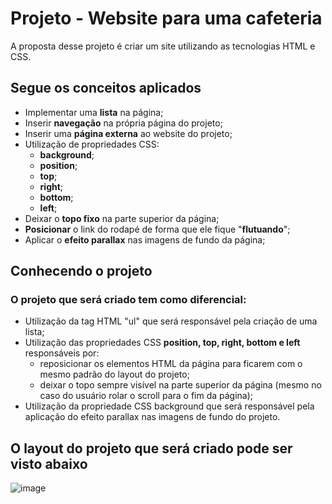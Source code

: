 # Projeto -  Website para uma cafeteria
A proposta desse projeto é criar um site utilizando as tecnologias HTML e CSS. 

## Segue os conceitos aplicados
  - Implementar uma **lista** na página;
  - Inserir **navegação** na própria página do projeto;
  - Inserir uma **página externa** ao website do projeto;
  - Utilização de propriedades CSS:
    - **background**;
    - **position**;
    - **top**;
    - **right**;
    - **bottom**;
    - **left**;
  - Deixar o **topo fixo** na parte superior da página;
  - **Posicionar** o link do rodapé de forma que ele fique "**flutuando**";
  - Aplicar o **efeito parallax** nas imagens de fundo da página;

## Conhecendo o projeto
### O projeto que será criado tem como diferencial:
  - Utilização da tag HTML "ul" que será responsável pela criação de uma lista;
  - Utilização das propriedades CSS **position, top, right, bottom e left** responsáveis por:
    - reposicionar os elementos HTML da página para ficarem com o mesmo padrão do layout do projeto;
    - deixar o topo sempre visível na parte superior da página (mesmo no caso do usuário rolar o scroll para o fim da página);
  - Utilização da propriedade CSS background que será responsável pela aplicação do efeito parallax nas imagens de fundo do projeto.

## O layout do projeto que será criado  pode ser visto abaixo
![image](https://github.com/Falconxtr/Manhattan-CoffeeHouse/assets/137830852/e5f5d985-7144-44c6-a926-88031313b5e5)
